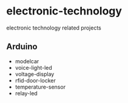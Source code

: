 # electronic-technology

electronic technology related projects

## Arduino

* modelcar
* voice-light-led
* voltage-display
* rfid-door-locker
* temperature-sensor
* relay-led